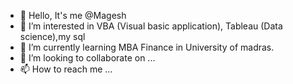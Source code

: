 - 👋 Hello, It's me @Magesh
- 👀 I’m interested in VBA (Visual basic application), Tableau (Data science),my sql
- 🌱 I’m currently learning MBA Finance in University of madras.
- 💞️ I’m looking to collaborate on ...
- 📫 How to reach me ...

<!---
MageshMahi/MageshMahi is a ✨ special ✨ repository because its `README.md` (this file) appears on your GitHub profile.
You can click the Preview link to take a look at your changes.
--->
